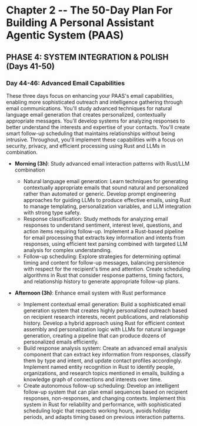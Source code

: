 # Chapter 2 -- The 50-Day Plan For Building A Personal Assistant Agentic System (PAAS)

## PHASE 4: SYSTEM INTEGRATION & POLISH (Days 41-50)

### Day 44-46: Advanced Email Capabilities

These three days focus on enhancing your PAAS's email capabilities, enabling more sophisticated outreach and intelligence gathering through email communications. You'll study advanced techniques for natural language email generation that creates personalized, contextually appropriate messages. You'll develop systems for analyzing responses to better understand the interests and expertise of your contacts. You'll create smart follow-up scheduling that maintains relationships without being intrusive. Throughout, you'll implement these capabilities with a focus on security, privacy, and efficient processing using Rust and LLMs in combination.

- **Morning (3h)**: Study advanced email interaction patterns with Rust/LLM combination
  - Natural language email generation: Learn techniques for generating contextually appropriate emails that sound natural and personalized rather than automated or generic. Develop prompt engineering approaches for guiding LLMs to produce effective emails, using Rust to manage templating, personalization variables, and LLM integration with strong type safety.
  - Response classification: Study methods for analyzing email responses to understand sentiment, interest level, questions, and action items requiring follow-up. Implement a Rust-based pipeline for email processing that extracts key information and intents from responses, using efficient text parsing combined with targeted LLM analysis for complex understanding.
  - Follow-up scheduling: Explore strategies for determining optimal timing and content for follow-up messages, balancing persistence with respect for the recipient's time and attention. Create scheduling algorithms in Rust that consider response patterns, timing factors, and relationship history to generate appropriate follow-up plans.

- **Afternoon (3h)**: Enhance email system with Rust performance
  - Implement contextual email generation: Build a sophisticated email generation system that creates highly personalized outreach based on recipient research interests, recent publications, and relationship history. Develop a hybrid approach using Rust for efficient context assembly and personalization logic with LLMs for natural language generation, creating a pipeline that can produce dozens of personalized emails efficiently.
  - Build response analysis system: Create an advanced email analysis component that can extract key information from responses, classify them by type and intent, and update contact profiles accordingly. Implement named entity recognition in Rust to identify people, organizations, and research topics mentioned in emails, building a knowledge graph of connections and interests over time.
  - Create autonomous follow-up scheduling: Develop an intelligent follow-up system that can plan email sequences based on recipient responses, non-responses, and changing contexts. Implement this system in Rust for reliability and performance, with sophisticated scheduling logic that respects working hours, avoids holiday periods, and adapts timing based on previous interaction patterns.

